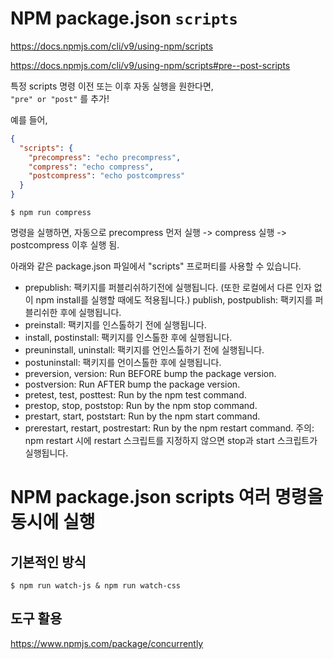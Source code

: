 # NPM package.json `scripts`

https://docs.npmjs.com/cli/v9/using-npm/scripts

https://docs.npmjs.com/cli/v9/using-npm/scripts#pre--post-scripts

특정 scripts 명령 이전 또는 이후 자동 실행을 원한다면,  
`"pre" or "post"` 를 추가!

예를 들어,

```json
{
  "scripts": {
    "precompress": "echo precompress",
    "compress": "echo compress",
    "postcompress": "echo postcompress"
  }
}
```

```
$ npm run compress
```

명령을 실행하면, 자동으로 precompress 먼저 실행 -> compress 실행 -> postcompress 이후 실행 됨.

아래와 같은 package.json 파일에서 "scripts" 프로퍼티를 사용할 수 있습니다.

- prepublish: 팩키지를 퍼블리쉬하기전에 실행됩니다. (또한 로컬에서 다른 인자 없이 npm install를 실행할 때에도 적용됩니다.)
  publish, postpublish: 팩키지를 퍼블리쉬한 후에 실행됩니다.
- preinstall: 팩키지를 인스톨하기 전에 실행됩니다.
- install, postinstall: 팩키지를 인스톨한 후에 실행됩니다.
- preuninstall, uninstall: 팩키지를 언인스톨하기 전에 실행됩니다.
- postuninstall: 팩키지를 언이스톨한 후에 실행됩니다.
- preversion, version: Run BEFORE bump the package version.
- postversion: Run AFTER bump the package version.
- pretest, test, posttest: Run by the npm test command.
- prestop, stop, poststop: Run by the npm stop command.
- prestart, start, poststart: Run by the npm start command.
- prerestart, restart, postrestart: Run by the npm restart command. 주의: npm restart 시에 restart 스크립트를 지정하지 않으면 stop과 start 스크립트가 실행됩니다.

# NPM package.json scripts 여러 명령을 동시에 실행

## 기본적인 방식

```
$ npm run watch-js & npm run watch-css
```

## 도구 활용

https://www.npmjs.com/package/concurrently
